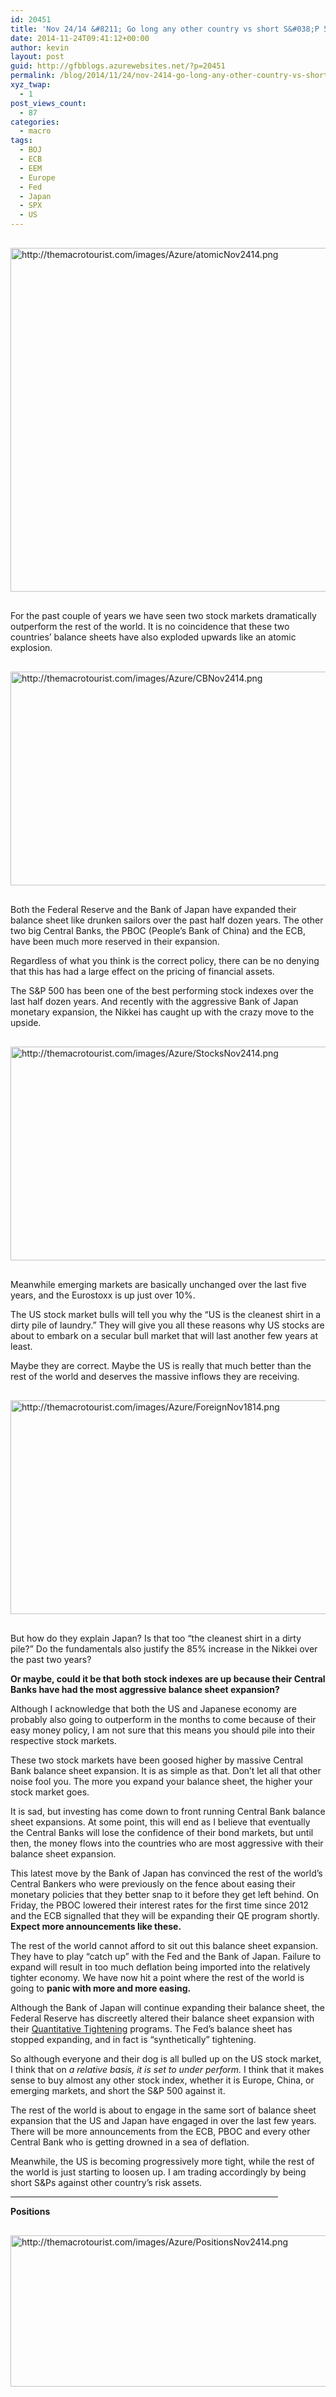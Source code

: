 ```yaml
---
id: 20451
title: 'Nov 24/14 &#8211; Go long any other country vs short S&#038;P 500'
date: 2014-11-24T09:41:12+00:00
author: kevin
layout: post
guid: http://gfbblogs.azurewebsites.net/?p=20451
permalink: /blog/2014/11/24/nov-2414-go-long-any-other-country-vs-short-sp-500/
xyz_twap:
  - 1
post_views_count:
  - 87
categories:
  - macro
tags:
  - BOJ
  - ECB
  - EEM
  - Europe
  - Fed
  - Japan
  - SPX
  - US
---
```


  <img src="http://themacrotourist.com/images/Azure/atomicNov2414.png" style="margin:30px auto;display:block;" alt="http://themacrotourist.com/images/Azure/atomicNov2414.png" width="600" height="550">

For the past couple of years we have seen two stock markets dramatically outperform the rest of the world. It is no coincidence that these two countries&#8217; balance sheets have also exploded upwards like an atomic explosion. 


  <img src="http://themacrotourist.com/images/Azure/CBNov2414.png" style="margin:30px auto;display:block;" alt="http://themacrotourist.com/images/Azure/CBNov2414.png" width="600" height="342">

Both the Federal Reserve and the Bank of Japan have expanded their balance sheet like drunken sailors over the past half dozen years. The other two big Central Banks, the PBOC (People&#8217;s Bank of China) and the ECB, have been much more reserved in their expansion. 

Regardless of what you think is the correct policy, there can be no denying that this has had a large effect on the pricing of financial assets.

The S&P 500 has been one of the best performing stock indexes over the last half dozen years. And recently with the aggressive Bank of Japan monetary expansion, the Nikkei has caught up with the crazy move to the upside.


  <img src="http://themacrotourist.com/images/Azure/StocksNov2414.png" style="margin:30px auto;display:block;" alt="http://themacrotourist.com/images/Azure/StocksNov2414.png" width="600" height="342">

Meanwhile emerging markets are basically unchanged over the last five years, and the Eurostoxx is up just over 10%.

The US stock market bulls will tell you why the &#8220;US is the cleanest shirt in a dirty pile of laundry.&#8221; They will give you all these reasons why US stocks are about to embark on a secular bull market that will last another few years at least. 

Maybe they are correct. Maybe the US is really that much better than the rest of the world and deserves the massive inflows they are receiving.


  <img src="http://themacrotourist.com/images/Azure/ForeignNov1814.png" style="margin:30px auto;display:block;" alt="http://themacrotourist.com/images/Azure/ForeignNov1814.png" width="600" height="342">

But how do they explain Japan? Is that too &#8220;the cleanest shirt in a dirty pile?&#8221; Do the fundamentals also justify the 85% increase in the Nikkei over the past two years? 

**Or maybe, could it be that both stock indexes are up because their Central Banks have had the most aggressive balance sheet expansion?** 

Although I acknowledge that both the US and Japanese economy are probably also going to outperform in the months to come because of their easy money policy, I am not sure that this means you should pile into their respective stock markets.

These two stock markets have been goosed higher by massive Central Bank balance sheet expansion. It is as simple as that. Don&#8217;t let all that other noise fool you. The more you expand your balance sheet, the higher your stock market goes. 

It is sad, but investing has come down to front running Central Bank balance sheet expansions. At some point, this will end as I believe that eventually the Central Banks will lose the confidence of their bond markets, but until then, the money flows into the countries who are most aggressive with their balance sheet expansion.

This latest move by the Bank of Japan has convinced the rest of the world&#8217;s Central Bankers who were previously on the fence about easing their monetary policies that they better snap to it before they get left behind. On Friday, the PBOC lowered their interest rates for the first time since 2012 and the ECB signalled that they will be expanding their QE program shortly. **Expect more announcements like these.**

The rest of the world cannot afford to sit out this balance sheet expansion. They have to play &#8220;catch up&#8221; with the Fed and the Bank of Japan. Failure to expand will result in too much deflation being imported into the relatively tighter economy. We have now hit a point where the rest of the world is going to **panic with more and more easing.**

Although the Bank of Japan will continue expanding their balance sheet, the Federal Reserve has discreetly altered their balance sheet expansion with their [Quantitative Tightening](http://gfbblogs.azurewebsites.net/blog/2014/11/19/nov-1914-quantitative-tightening/) programs. The Fed&#8217;s balance sheet has stopped expanding, and in fact is &#8220;synthetically&#8221; tightening.

So although everyone and their dog is all bulled up on the US stock market, I think that on _a relative basis, it is set to under perform._ I think that it makes sense to buy almost any other stock index, whether it is Europe, China, or emerging markets, and short the S&P 500 against it. 

The rest of the world is about to engage in the same sort of balance sheet expansion that the US and Japan have engaged in over the last few years. There will be more announcements from the ECB, PBOC and every other Central Bank who is getting drowned in a sea of deflation.

Meanwhile, the US is becoming progressively more tight, while the rest of the world is just starting to loosen up. I am trading accordingly by being short S&Ps against other country&#8217;s risk assets.

<hr size="3" width="85%" />

**Positions**


  <img src="http://themacrotourist.com/images/Azure/PositionsNov2414.png" style="margin:30px auto;display:block;" alt="http://themacrotourist.com/images/Azure/PositionsNov2414.png" width="600" height="242"></p>